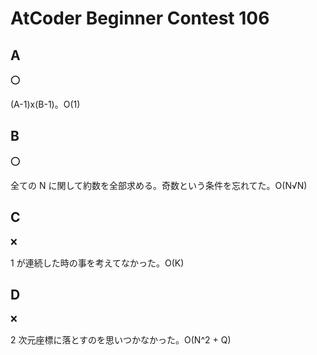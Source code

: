 # AtCoder Beginner Contest 106

## A

:o:

(A-1)x(B-1)。O(1)

## B

:o:

全ての N に関して約数を全部求める。奇数という条件を忘れてた。O(N√N)

## C

:x:

1 が連続した時の事を考えてなかった。O(K)

## D

:x:

2 次元座標に落とすのを思いつかなかった。O(N^2 + Q)
